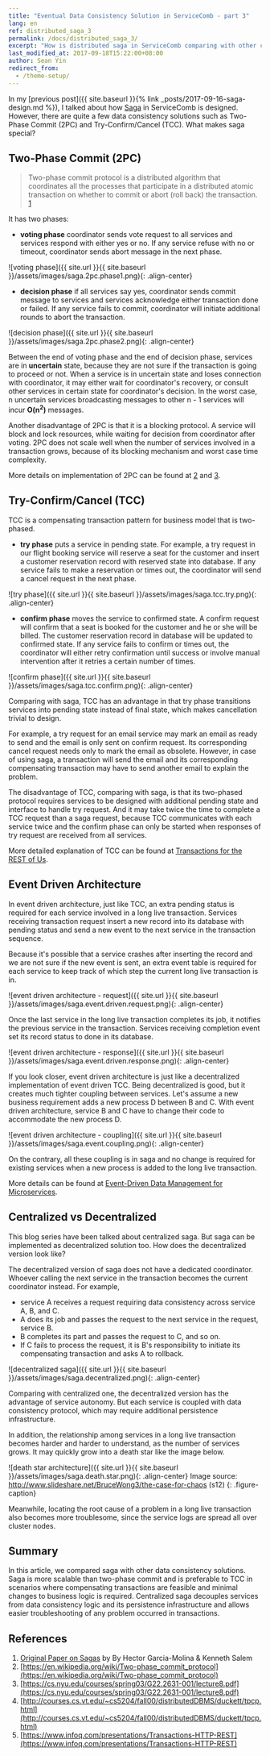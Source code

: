 ```yaml
---
title: "Eventual Data Consistency Solution in ServiceComb - part 3"
lang: en
ref: distributed_saga_3
permalink: /docs/distributed_saga_3/
excerpt: "How is distributed saga in ServiceComb comparing with other consistency solutions?"
last_modified_at: 2017-09-18T15:22:00+08:00
author: Sean Yin
redirect_from:
  - /theme-setup/
---
```


In my [previous post]({{ site.baseurl }}{% link _posts/2017-09-16-saga-design.md %}), I talked about how [Saga][1] in
ServiceComb is designed. However, there are quite a few data consistency solutions such as Two-Phase Commit (2PC) 
and Try-Confirm/Cancel (TCC). What makes saga special?

## Two-Phase Commit (2PC)
>Two-phase commit protocol is a distributed algorithm that coordinates all the processes that participate in a distributed 
atomic transaction on whether to commit or abort (roll back) the transaction. [1]

It has two phases:
* **voting phase** coordinator sends vote request to all services and services respond with either yes or no. If any service
refuse with no or timeout, coordinator sends abort message in the next phase.

![voting phase]({{ site.url }}{{ site.baseurl }}/assets/images/saga.2pc.phase1.png){: .align-center}

* **decision phase** if all services say yes, coordinator sends commit message to services and services acknowledge either
transaction done or failed. If any service fails to commit, coordinator will initiate additional rounds to abort the transaction.

![decision phase]({{ site.url }}{{ site.baseurl }}/assets/images/saga.2pc.phase2.png){: .align-center}

Between the end of voting phase and the end of decision phase, services are in **uncertain** state, because they are not sure
if the transaction is going to proceed or not. When a service is in uncertain state and loses connection with coordinator,
it may either wait for coordinator\'s recovery, or consult other services in certain state for coordinator\'s decision.
In the worst case, n uncertain services broadcasting messages to other n - 1 services will incur **O(n<sup>2</sup>)** messages.

Another disadvantage of 2PC is that it is a blocking protocol. A service will block and lock resources, while waiting for
decision from coordinator after voting. 2PC does not scale well when the number of services involved in a transaction grows,
because of its blocking mechanism and worst case time complexity.

More details on implementation of 2PC can be found at [2] and [3].

## Try-Confirm/Cancel (TCC)
TCC is a compensating transaction pattern for business model that is two-phased.
* **try phase** puts a service in pending state. For example, a try request in our flight booking service will reserve a
seat for the customer and insert a customer reservation record with reserved state into database. If any service fails to
make a reservation or times out, the coordinator will send a cancel request in the next phase.

![try phase]({{ site.url }}{{ site.baseurl }}/assets/images/saga.tcc.try.png){: .align-center}

* **confirm phase** moves the service to confirmed state. A confirm request will confirm that a seat is booked for the 
customer and he or she will be billed. The customer reservation record in database will be updated to confirmed state.
If any service fails to confirm or times out, the coordinator will either retry confirmation until success or involve manual
intervention after it retries a certain number of times.

![confirm phase]({{ site.url }}{{ site.baseurl }}/assets/images/saga.tcc.confirm.png){: .align-center}

Comparing with saga, TCC has an advantage in that try phase transitions services into pending state instead of final
state, which makes cancellation trivial to design. 

For example, a try request for an email service may mark an email as ready to send and the email is only sent on confirm 
request. Its corresponding cancel request needs only to mark the email as obsolete. However, in case of using saga, a transaction
will send the email and its corresponding compensating transaction may have to send another email to explain the problem.

The disadvantage of TCC, comparing with saga, is that its two-phased protocol requires services to be designed with additional
pending state and interface to handle try request. And it may take twice the time to complete a TCC request than a saga request,
because TCC communicates with each service twice and the confirm phase can only be started when responses of try request
are received from all services.

More detailed explanation of TCC can be found at [Transactions for the REST of Us][4].

## Event Driven Architecture
In event driven architecture, just like TCC, an extra pending status is required for each service involved in a long live transaction.
Services receiving transaction request insert a new record into its database with pending status and send a new event to
the next service in the transaction sequence.
 
Because it\'s possible that a service crashes after inserting the record and we are not sure if the new event is sent,
an extra event table is required for each service to keep track of which step the current long live transaction is in.

![event driven architecture - request]({{ site.url }}{{ site.baseurl }}/assets/images/saga.event.driven.request.png){: .align-center}

Once the last service in the long live transaction completes its job, it notifies the previous service in the transaction.
Services receiving completion event set its record status to done in its database.

![event driven architecture - response]({{ site.url }}{{ site.baseurl }}/assets/images/saga.event.driven.response.png){: .align-center}

If you look closer, event driven architecture is just like a decentralized implementation of event driven TCC. Being decentralized
is good, but it creates much tighter coupling between services. Let\'s assume a new business requirement adds a new
process D between B and C. With event driven architecture, service B and C have to change their code to accommodate the new 
process D.

![event driven architecture - coupling]({{ site.url }}{{ site.baseurl }}/assets/images/saga.event.coupling.png){: .align-center}

On the contrary, all these coupling is in saga and no change is required for existing services when a new process is added
to the long live transaction.

More details can be found at [Event-Driven Data Management for Microservices][5]. 

## Centralized vs Decentralized
This blog series have been talked about centralized saga. But saga can be implemented as decentralized solution too. 
How does the decentralized version look like?

The decentralized version of saga does not have a dedicated coordinator. Whoever calling the next service
in the transaction becomes the current coordinator instead. For example, 
* service A receives a request requiring data consistency across service A, B, and C.
* A does its job and passes the request to the next service in the request, service B. 
* B completes its part and passes the request to C, and so on.
* If C fails to process the request, it is B\'s responsibility to initiate its compensating transaction and asks A to rollback.

![decentralized saga]({{ site.url }}{{ site.baseurl }}/assets/images/saga.decentralized.png){: .align-center}

Comparing with centralized one, the decentralized version has the advantage of service autonomy. But each service is
coupled with data consistency protocol, which may require additional persistence infrastructure.

In addition, the relationship among services in a long live transaction becomes harder and harder to understand, as the 
number of services grows. It may quickly grow into a death star like the image below. 

![death star architecture]({{ site.url }}{{ site.baseurl }}/assets/images/saga.death.star.png){: .align-center}
Image source: http://www.slideshare.net/BruceWong3/the-case-for-chaos (s12)
{: .figure-caption}

Meanwhile, locating the root cause of a problem in a long live transaction also becomes more troublesome, since the 
service logs are spread all over cluster nodes.
 
## Summary
In this article, we compared saga with other data consistency solutions. Saga is more scalable than two-phase commit and
is preferable to TCC in scenarios where compensating transactions are feasible and minimal changes to business logic is
required. Centralized saga decouples services from data consistency logic and its persistence infrastructure
and allows easier troubleshooting of any problem occurred in transactions.

## References
1. [Original Paper on Sagas][1] by By Hector Garcia-Molina & Kenneth Salem
1. [https://en.wikipedia.org/wiki/Two-phase_commit_protocol](https://en.wikipedia.org/wiki/Two-phase_commit_protocol)
1. [https://cs.nyu.edu/courses/spring03/G22.2631-001/lecture8.pdf](https://cs.nyu.edu/courses/spring03/G22.2631-001/lecture8.pdf)
1. [http://courses.cs.vt.edu/~cs5204/fall00/distributedDBMS/duckett/tpcp.html](http://courses.cs.vt.edu/~cs5204/fall00/distributedDBMS/duckett/tpcp.html)
1. [https://www.infoq.com/presentations/Transactions-HTTP-REST](https://www.infoq.com/presentations/Transactions-HTTP-REST)

[1]:https://en.wikipedia.org/wiki/Two-phase_commit_protocol
[2]:https://cs.nyu.edu/courses/spring03/G22.2631-001/lecture8.pdf
[3]:http://courses.cs.vt.edu/~cs5204/fall00/distributedDBMS/duckett/tpcp.html
[4]:https://www.infoq.com/presentations/Transactions-HTTP-REST
[5]:https://www.nginx.com/blog/event-driven-data-management-microservices/
